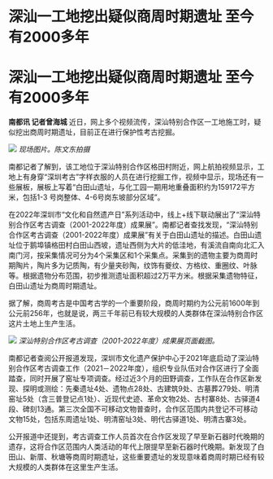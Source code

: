 # 深汕一工地挖出疑似商周时期遗址 至今有2000多年

# 深汕一工地挖出疑似商周时期遗址 至今有2000多年

**南都讯 记者曾海城** 近日，网上多个视频流传，深汕特别合作区一工地施工时，疑似挖出商周时期遗址，目前正在进行保护性考古挖掘。

![](https://inews.gtimg.com/om_bt/Ob8cZie0AYVGmGj64gIeMykQYRrcSlMbo4zYn8BLrIfhoAA/1000)
_现场图片。陈文东拍摄_

南都记者了解到，该工地位于深汕特别合作区格田村附近，网上航拍视频显示，工地上有身穿“深圳考古”字样衣服的人员在进行挖掘工作，视频中显示，现场还有一些展板，展板上写着“白田山遗址，与化工园一期用地重叠面积约为159172平方米，包括1-3
号岗整体、4-6号岗东坡部分区域”。

在2022年深圳市“文化和自然遗产日”系列活动中，线上+线下联动展出了“深汕特别合作区考古调查（2001-2022年度）成果展”。南都记者查找发现，“深汕特别合作区考古调查（2001-2022年度）成果展”有关于白田山遗址的描述。白田山遗址位于鹅埠镇格田村白田山西坡，遗址西侧为大片的低洼地，有溪流自南向北汇入南门河，按采集情况可分为4个采集区和1个采集点。采集到的遗物主要为商周时期陶片，陶片多为记质陶，有少量夹砂陶，纹饰有夔纹、方格纹、重圈纹、叶脉等。根据遗物分布范围，初步推测遗址面积超过2万平方米。根据采集遗物特征，白田山遗址为商周时期遗址。

据了解，商周考古是中国考古学的一个重要阶段，商周时期约为公元前1600年到公元前256年，也就是说，两三千年前已有较大规模的人类群体在深汕特别合作区这片土地上生产生活。

![](https://inews.gtimg.com/om_bt/OWh8cOp18NvzelVNApInqopO0WkdeSMC4OtjoWS6mkmqQAA/1000)
_深汕特别合作区考古调查（2001-2022年度）成果展页面截图。_

南都记者查阅公开报道发现，深圳市文化遗产保护中心于2021年底启动了深汕特别合作区考古调查工作（2021－2022年度），组织专业队伍对合作区进行了全面踏查，同时开展了窑址专项调查。经过近3个月的田野调查，工作队在合作区新发现、探明或测绘：先秦遗址4处、遗物点28处、古建筑9处、古墓葬279处、明清窑址5处（含三普登记点1处）、近现代史迹、革命文物2处、古村寨8处、古驿道4段、碑刻13通。第三次全国不可移动文物普查时，合作区范围内共登记不可移动文物15处，包括东周遗址1处、明清窑址3处、明代古驿道1处、明清古寨3处。

公开报道中还提到，考古调查工作人员首次在合作区发现了早至新石器时代晚期的遗存，这将合作区范围内人类活动的年代上限提早至新石器时代晚期。新发现了白田山、新厝、秋塘等商周时期遗址，这些重要遗址的发现意味着商周时期已经有较大规模的人类群体在这里生产生活。

